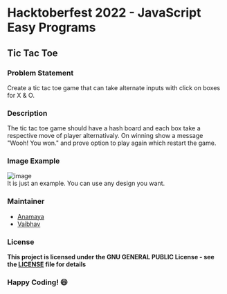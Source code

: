 # Hacktoberfest 2022 - JavaScript Easy Programs

## Tic Tac Toe 

### Problem Statement
Create a tic tac toe game that can take alternate inputs with click on boxes for X & O.

### Description
The tic tac toe game should have a hash board and each box take a respective move of player alternativaly.
On winning show a message "Wooh! You won." and prove option to play again which restart the game.

### Image Example
![image](https://media.geeksforgeeks.org/wp-content/uploads/20201126154009/Screenshot20201126TICTACTOE2.png)
<br>It is just an example. You can use any design you want.


### Maintainer
- [Anamaya](https://www.linkedin.com/in/anamaya1729/)
- [Vaibhav](https://https://www.linkedin.com/in/vaibhava17/)

### License
**This project is licensed under the GNU GENERAL PUBLIC License - see the [LICENSE](../LICENSE) file for details**

### Happy Coding! :smile:
